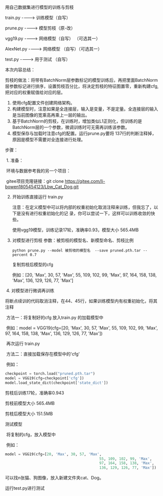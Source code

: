 用自己数据集进行模型的训练与剪枝

train.py		----> 训练模型（自写）

prune.py	 ----> 模型剪枝（原-改）

vgg19.py	 ----> 网络模型（自写） （可选其一）

AlexNet.py ----> 网络模型 （自写）（可选其一）

test.py		----> 用于测试 （自写）



本次内容总结：

剪枝的做法：将带有BatchNorm层参数标记的模型训练后，再把里面BatchNorm层参数标记进行排序，设置剪枝百分比，将决定剪枝的特征图置零，重新构建cfg,把对应的权重赋值给对应的层。

1. 使用cfg配置文件创建网络架构。
2. 构建模型时，注意如果是全连接层，输入是变量，不是定量。全连接层的输入是当前图像的宽乘高再乘上一层的输出。 
3. 基于BatchNorm的剪枝，在训练时，增加类似L1正则化，但训练的是BatchNorm层的一个参数，微调训练时可无需再训练该参数。
4. 模型保存与加载时注意cfg的配置。运行prune.py要将 137行的判断注释掉，原因是模型不需要对全连接进行处理。



步骤：

​	1. 准备：

​		环境与数据参考我的另一个项目：

​			gitee项目克隆链接：git clone https://gitee.com/li-bowen1805454123/Lbw_Cat_Dog.git

 2. 开始训练直接运行 train.py           

    ​	注意：在定义模型中可以将内部的权重初始化取消注释来训练，但我忘了，以下是没有进行权重初始化的记	录，你可以尝试一下，这样可以训练收敛的快些。

    使用vgg19模型，训练记录17轮，准确率0.93，模型大小 565.4MB

 3. 对模型进行剪枝 参数：被剪枝的模型名、新模型命名、剪枝比例

    ```shell
    python prune.py --model 被剪枝的模型名  --save pruned.pth.tar --percent 0.7
    ```

    复制剪枝后模型的cfg

    例如：[20, 'Max', 30, 57, 'Max', 55, 109, 102, 99, 'Max', 97, 164, 158, 138, 'Max', 136, 129, 126, 77, 'Max']

​	4. 对模型进行微调再训练

​	将断点续训的代码取消注释，在44、45行，如果训练模型内有权重初始化，将其注释

​	方法一：将复制好的cfg 放入train.py 的加载模型中

​				例如：model = VGG19(cfg=[20, 'Max', 30, 57, 'Max', 55, 109, 102, 99, 'Max', 97, 164, 158, 138, 'Max', 136, 129, 126, 77, 'Max'])

​			再次运行 train.py           

​	方法二：直接加载保存在模型中的'cfg'

​			例如：

```python
checkpoint = torch.load("pruned.pth.tar")
model = VGG19(cfg=checkpoint['cfg'])
model.load_state_dict(checkpoint['state_dict'])
```

剪枝后训练17轮，准确率0.943

剪枝前模型大小 565.4MB

剪枝后模型大小 151.5MB



测试模型

​	将复制的cfg，放入模型中

​	例如：

```Python
model = VGG19(cfg=[20, 'Max', 30, 57, 'Max',
                                           55, 109, 102, 99, 'Max',
                                           97, 164, 158, 138, 'Max',
                                           136, 129, 126, 77, 'Max'])
```

可以找n张猫、狗图像，放入新建文件夹cat、Dog。

运行test.py进行测试

​	
